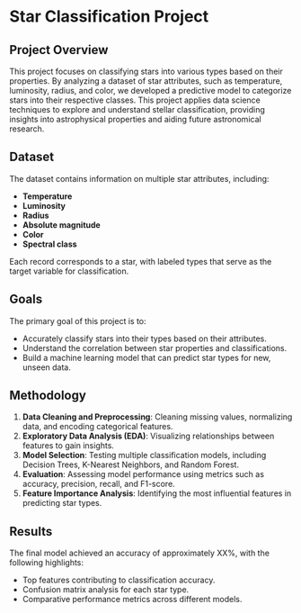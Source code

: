 # Star Classification Project

## Project Overview

This project focuses on classifying stars into various types based on their properties. By analyzing a dataset of star attributes, such as temperature, luminosity, radius, and color, we developed a predictive model to categorize stars into their respective classes. This project applies data science techniques to explore and understand stellar classification, providing insights into astrophysical properties and aiding future astronomical research.

## Dataset

The dataset contains information on multiple star attributes, including:
- **Temperature**
- **Luminosity**
- **Radius**
- **Absolute magnitude**
- **Color**
- **Spectral class**

Each record corresponds to a star, with labeled types that serve as the target variable for classification.

## Goals

The primary goal of this project is to:
- Accurately classify stars into their types based on their attributes.
- Understand the correlation between star properties and classifications.
- Build a machine learning model that can predict star types for new, unseen data.

## Methodology

1. **Data Cleaning and Preprocessing**: Cleaning missing values, normalizing data, and encoding categorical features.
2. **Exploratory Data Analysis (EDA)**: Visualizing relationships between features to gain insights.
3. **Model Selection**: Testing multiple classification models, including Decision Trees, K-Nearest Neighbors, and Random Forest.
4. **Evaluation**: Assessing model performance using metrics such as accuracy, precision, recall, and F1-score.
5. **Feature Importance Analysis**: Identifying the most influential features in predicting star types.

## Results

The final model achieved an accuracy of approximately XX%, with the following highlights:
- Top features contributing to classification accuracy.
- Confusion matrix analysis for each star type.
- Comparative performance metrics across different models.
